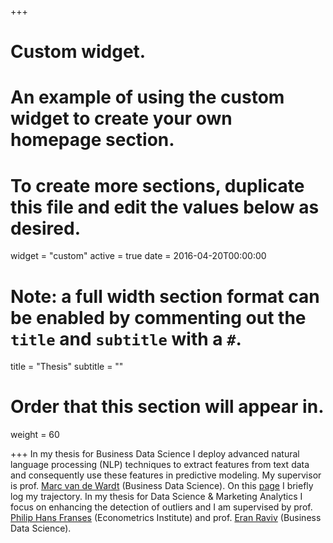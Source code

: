 +++
# Custom widget.
# An example of using the custom widget to create your own homepage section.
# To create more sections, duplicate this file and edit the values below as desired.
widget = "custom"
active = true
date = 2016-04-20T00:00:00

# Note: a full width section format can be enabled by commenting out the `title` and `subtitle` with a `#`.
title = "Thesis"
subtitle = ""

# Order that this section will appear in.
weight = 60

+++
In my thesis for Business Data Science I deploy advanced natural language processing (NLP) techniques to extract features from text data and consequently use these features in predictive modeling. My supervisor is prof. [Marc van de Wardt](http://www.marcvandewardt.com/) (Business Data Science). On this [page](https://paulstroet.github.io/bds_thesis/) I briefly log my trajectory. In my thesis for Data Science & Marketing Analytics I focus on enhancing the detection of outliers and I am supervised by prof. [Philip Hans Franses](https://www.eur.nl/en/people/philip-hans-franses) (Econometrics Institute) and prof. [Eran Raviv](https://eranraviv.com/about/) (Business Data Science). 
